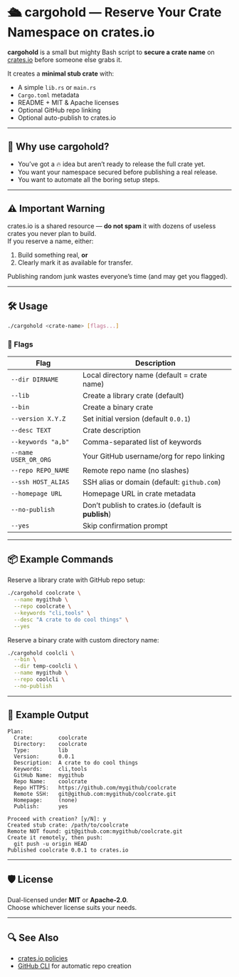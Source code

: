 # 🛳️ cargohold — Reserve Your Crate Namespace on crates.io

**cargohold** is a small but mighty Bash script to **secure a crate name** on [crates.io](https://crates.io) before someone else grabs it.

It creates a **minimal stub crate** with:
- A simple `lib.rs` or `main.rs`
- `Cargo.toml` metadata
- README + MIT & Apache licenses
- Optional GitHub repo linking
- Optional auto-publish to crates.io

---

## 🧩 Why use cargohold?
- You’ve got a 🔥 idea but aren’t ready to release the full crate yet.
- You want your namespace secured before publishing a real release.
- You want to automate all the boring setup steps.

---

## ⚠️ **Important Warning**
crates.io is a shared resource — **do not spam** it with dozens of useless crates you never plan to build.  
If you reserve a name, either:
1. Build something real, **or**
2. Clearly mark it as available for transfer.

Publishing random junk wastes everyone’s time (and may get you flagged).

---

## 🛠️ Usage

```bash
./cargohold <crate-name> [flags...]
```

### 🏴 Flags
| Flag | Description |
|------|-------------|
| `--dir DIRNAME`      | Local directory name (default = crate name) |
| `--lib`              | Create a library crate (default) |
| `--bin`              | Create a binary crate |
| `--version X.Y.Z`    | Set initial version (default `0.0.1`) |
| `--desc TEXT`        | Crate description |
| `--keywords "a,b"`   | Comma-separated list of keywords |
| `--name USER_OR_ORG` | Your GitHub username/org for repo linking |
| `--repo REPO_NAME`   | Remote repo name (no slashes) |
| `--ssh HOST_ALIAS`   | SSH alias or domain (default: `github.com`) |
| `--homepage URL`     | Homepage URL in crate metadata |
| `--no-publish`       | Don’t publish to crates.io (default is **publish**) |
| `--yes`              | Skip confirmation prompt |

---

## 📦 Example Commands

Reserve a library crate with GitHub repo setup:
```bash
./cargohold coolcrate \
  --name mygithub \
  --repo coolcrate \
  --keywords "cli,tools" \
  --desc "A crate to do cool things" \
  --yes
```

Reserve a binary crate with custom directory name:
```bash
./cargohold coolcli \
  --bin \
  --dir temp-coolcli \
  --name mygithub \
  --repo coolcli \
  --no-publish
```

---

## 📜 Example Output
```
Plan:
  Crate:        coolcrate
  Directory:    coolcrate
  Type:         lib
  Version:      0.0.1
  Description:  A crate to do cool things
  Keywords:     cli,tools
  GitHub Name:  mygithub
  Repo Name:    coolcrate
  Repo HTTPS:   https://github.com/mygithub/coolcrate
  Remote SSH:   git@github.com:mygithub/coolcrate.git
  Homepage:     (none)
  Publish:      yes

Proceed with creation? [y/N]: y
Created stub crate: /path/to/coolcrate
Remote NOT found: git@github.com:mygithub/coolcrate.git
Create it remotely, then push:
  git push -u origin HEAD
Published coolcrate 0.0.1 to crates.io
```

---

## 🛡️ License
Dual-licensed under **MIT** or **Apache-2.0**.  
Choose whichever license suits your needs.

---

## 🔍 See Also
- [crates.io policies](https://doc.rust-lang.org/cargo/reference/publishing.html)
- [GitHub CLI](https://cli.github.com/) for automatic repo creation
